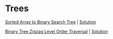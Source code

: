 # Trees

[Sorted Array to Binary Search Tree](https://leetcode.com/problems/convert-sorted-array-to-binary-search-tree/) | [Solution](https://github.com/wnbrb/interview-prep/blob/main/solutions/array_to_bst.rb)

[Binary Tree Zigzag Level Order Traversal](https://leetcode.com/problems/binary-tree-zigzag-level-order-traversal/) | [Solution](https://github.com/wnbrb/interview-prep/blob/main/solutions/zigzag_bst.rb)

